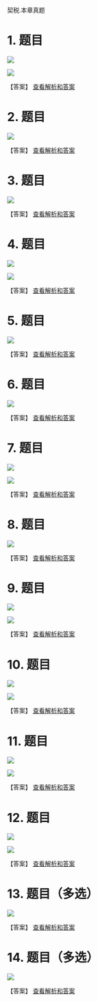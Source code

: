 契税.本章真题

# 1. 题目

![](media/34cb4d6e27844f76976e7d59394f4c21.png)

![](media/3d48d47117dffa21ed930e144a9f7ae0.png)

【答案】
[查看解析和答案](media/1e11782e2b8230c34e52aba1e0020f0d.png.md)
# 2. 题目

![](media/958598a6005caec76555ea6b9fdc6bdc.png)

【答案】
[查看解析和答案](media/ade5f4d340293454ce2c6b04b27c90a4.png.md)
# 3. 题目

![](media/1c9652a9e4a94c7fdeab96112cce8e43.png)

【答案】
[查看解析和答案](media/819195a45af6323344ab9b6d92da20b5.png.md)
# 4. 题目

![](media/066a0bf30ebc9d82cb1606b9bbabb1a4.png)

![](media/936d328c0b018b3680c317e647c430ee.png)

【答案】
[查看解析和答案](media/02ce624dc73ae3c27fd3e230ceb4c0f0.png.md)
# 5. 题目

![](media/6353f5218e7571d14f70abb5b502b60a.png)

【答案】
[查看解析和答案](media/8afbcc0a1cee3773a30e83f0a0fc16a8.png.md)
# 6. 题目

![](media/ee014140c070486237f8db4831413952.png)

【答案】
[查看解析和答案](media/a775dd4477633519d1ad60316938bb51.png.md)
# 7. 题目

![](media/3a337858030169ccd6772ebfdc5256d4.png)

![](media/2ae5d66c29bb9fe4e9b9337e52aeb39f.png)

【答案】
[查看解析和答案](media/1dd2d4059d4b2cb86957e78581645471.png.md)
# 8. 题目

![](media/30aae5727f6890d0b5e2550c6765d9df.png)

【答案】
[查看解析和答案](media/142dcefb656956ff6461952d1b47ee3f.png.md)
# 9. 题目

![](media/7a4fdf4c569360fa0a6b3862ccc2143f.png)

![](media/67b4c2ea099e3d0c03fba5fadd34e73d.png)

【答案】
[查看解析和答案](media/940a9ee1132ff455f2850d75dbade1c7.png.md)
# 10. 题目

![](media/c113aeb5c55add5ee67fb4315d11e2a4.png)

![](media/ccc05115ce3662b4b22edf7259896085.png)

【答案】
[查看解析和答案](media/dd9fa8dcbaaf30e15ac412f1548db4dd.png.md)
# 11. 题目

![](media/6b64168cf98497965a8fbe667e30a0e8.png)

![](media/1a977b05f6c377eec1b108a254e2237a.png)

【答案】
[查看解析和答案](media/248f18791b92c0ebe228e132cd4d7a51.png.md)
# 12. 题目

![](media/21673decbd202891920e33583eccf3a0.png)

![](media/67eb695078eed496bda410a92507f7f6.png)

【答案】
[查看解析和答案](media/0b3acec77f261c01c0be4c2d4bafe660.png.md)
# 13. 题目（多选）

![](media/620dc7713f7d8350f1f0aead68a36ec1.png)

【答案】
[查看解析和答案](media/05a46c52e5428c81d10113105f5da2e5.png.md)
# 14. 题目（多选）

![](media/ffe1bd939dbec9e516866645b14fd91d.png)

【答案】
[查看解析和答案](media/acd5f241ae1db3582e6c67eb530b5e60.png.md)

